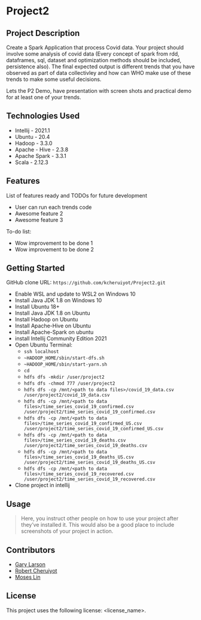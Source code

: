 # Project2

## Project Description
Create a Spark Application that process Covid data.
Your project  should involve some analysis of covid data (Every concept of spark from rdd, dataframes, sql, dataset and optimization methods should be included, persistence also).  The final expected output is different trends that you have observed as part of data collectivley and how can WHO make use of these trends to make some useful decisions.

Lets the P2 Demo, have presentation with screen shots and practical demo for at least one of your trends.

## Technologies Used
  * Intellij - 2021.1
  * Ubuntu - 20.4
  * Hadoop - 3.3.0
  * Apache - Hive - 2.3.8
  * Apache Spark - 3.3.1
  * Scala - 2.12.3

## Features
List of features ready and TODOs for future development

  * User can run each trends code
  * Awesome feature 2
  * Awesome feature 3
  
  To-do list:

  * Wow improvement to be done 1
  * Wow improvement to be done 2

## Getting Started
GitHub clone URL: `https://github.com/kcheruiyot/Project2.git` 

  - Enable WSL and update to WSL2 on Windows 10
  - Install Java JDK 1.8 on Windows 10  
  - Install Ubuntu 18+
  - Install Java JDK 1.8 on Ubuntu  
  - Install Hadoop on Ubuntu
  - Install Apache-Hive on Ubuntu
  - Install Apache-Spark on ubuntu
  - install Intellij Community Edition 2021
  - Open Ubuntu Terminal:
    - `ssh localhost`
    - `~HADOOP_HOME/sbin/start-dfs.sh`
    - `~HADOOP_HOME/sbin/start-yarn.sh`  
    - `cd`
    - `hdfs dfs -mkdir /user/project2`
    - `hdfs dfs -chmod 777 /user/project2`  
    - `hdfs dfs -cp /mnt/<path to data files>/covid_19_data.csv /user/project2/covid_19_data.csv`
    - `hdfs dfs -cp /mnt/<path to data files>/time_series_covid_19_confirmed.csv /user/project2/time_series_covid_19_confirmed.csv`
    - `hdfs dfs -cp /mnt/<path to data files>/time_series_covid_19_confirmed_US.csv /user/project2/time_series_covid_19_confirmed_US.csv`
    - `hdfs dfs -cp /mnt/<path to data files>/time_series_covid_19_deaths.csv /user/project2/time_series_covid_19_deaths.csv`
    - `hdfs dfs -cp /mnt/<path to data files>/time_series_covid_19_deaths_US.csv /user/project2/time_series_covid_19_deaths_US.csv`
    - `hdfs dfs -cp /mnt/<path to data files>/time_series_covid_19_recovered.csv /user/project2/time_series_covid_19_recovered.csv`
  - Clone project in intellij

## Usage
> Here, you instruct other people on how to use your project after they’ve installed it. This would also be a good place to include screenshots of your project in action.

## Contributors
- [Gary Larson](https://github.com/gary-larson)
- [Robert Cheruiyot](https://github.com/kcheruiyot)
- [Moses Lin](https://github.com/Moses-Lin)
 
## License
This project uses the following license: <license_name>.
